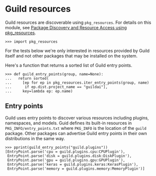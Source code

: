 # Guild resources

Guild resources are discoverable using `pkg_resources`. For details on
this module, see [Package Discovery and Resource Access using
pkg_resources](http://setuptools.readthedocs.io/en/latest/pkg_resources.html).

    >>> import pkg_resources

For the tests below we're only interested in resources provided by
Guild itself and not other packages that may be installed on the
system.

Here's a function that returns a sorted list of Guild entry points.

    >>> def guild_entry_points(group, name=None):
    ...   return sorted(
    ...     [ep for ep in pkg_resources.iter_entry_points(group, name)
    ...      if ep.dist.project_name == "guildai"],
    ...     key=lambda ep: ep.name)

## Entry points

Guild uses entry points to discover various resources including
plugins, namespaces, and models. Guid defines its built-in resources
in `PKG_INFO/entry_points.txt` where `PKG_INFO` is the location of the
`guild` package. Other packages can advertise Guild entry points in
their own distributions in the same way.

    >>> pprint(guild_entry_points("guild.plugins"))
    [EntryPoint.parse('cpu = guild.plugins.cpu:CPUPlugin'),
     EntryPoint.parse('disk = guild.plugins.disk:DiskPlugin'),
     EntryPoint.parse('gpu = guild.plugins.gpu:GPUPlugin'),
     EntryPoint.parse('keras = guild.plugins.keras:KerasPlugin'),
     EntryPoint.parse('memory = guild.plugins.memory:MemoryPlugin')]
